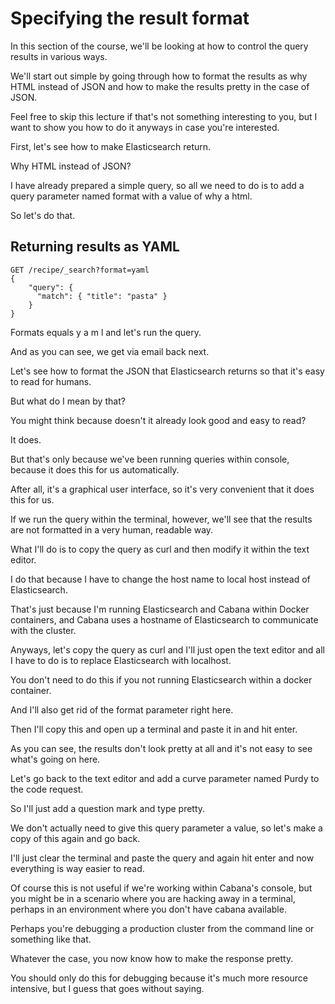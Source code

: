 # Specifying the result format

In this section of the course, we'll be looking at how to control the query results in various ways.

We'll start out simple by going through how to format the results as why HTML instead of JSON and how to make the results pretty in the case of JSON.

Feel free to skip this lecture if that's not something interesting to you, but I want to show you how to do it anyways in case you're interested.

First, let's see how to make Elasticsearch return.

Why HTML instead of JSON?

I have already prepared a simple query, so all we need to do is to add a query parameter named format with a value of why a html.

So let's do that.

## Returning results as YAML

```
GET /recipe/_search?format=yaml
{
    "query": {
      "match": { "title": "pasta" }
    }
}
```
Formats equals y a m l and let's run the query.

And as you can see, we get via email back next.

Let's see how to format the JSON that Elasticsearch returns so that it's easy to read for humans.

But what do I mean by that?

You might think because doesn't it already look good and easy to read?

It does.

But that's only because we've been running queries within console, because it does this for us automatically.

After all, it's a graphical user interface, so it's very convenient that it does this for us.

If we run the query within the terminal, however, we'll see that the results are not formatted in a very human, readable way.

What I'll do is to copy the query as curl and then modify it within the text editor.

I do that because I have to change the host name to local host instead of Elasticsearch.

That's just because I'm running Elasticsearch and Cabana within Docker containers, and Cabana uses a hostname of Elasticsearch to communicate with the cluster.

Anyways, let's copy the query as curl and I'll just open the text editor and all I have to do is to replace Elasticsearch with localhost.

You don't need to do this if you not running Elasticsearch within a docker container.

And I'll also get rid of the format parameter right here.

Then I'll copy this and open up a terminal and paste it in and hit enter.

As you can see, the results don't look pretty at all and it's not easy to see what's going on here.

Let's go back to the text editor and add a curve parameter named Purdy to the code request.

So I'll just add a question mark and type pretty.

We don't actually need to give this query parameter a value, so let's make a copy of this again and go back.

I'll just clear the terminal and paste the query and again hit enter and now everything is way easier to read.

Of course this is not useful if we're working within Cabana's console, but you might be in a scenario where you are hacking away in a terminal, perhaps in an environment where you don't have cabana available.

Perhaps you're debugging a production cluster from the command line or something like that.

Whatever the case, you now know how to make the response pretty.

You should only do this for debugging because it's much more resource intensive, but I guess that goes without saying.

